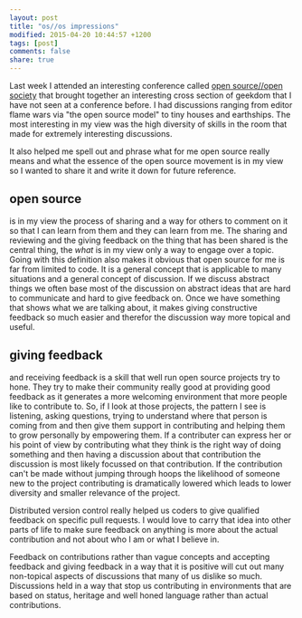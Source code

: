 ```yaml
---
layout: post
title: "os//os impressions"
modified: 2015-04-20 10:44:57 +1200
tags: [post]
comments: false
share: true
---
```


Last week I attended an interesting conference called
[open source//open society](http://opensourceopensociety.com/) that
brought together an interesting cross section of geekdom that I have not
seen at a conference before. I had discussions ranging from editor flame
wars via "the open source model" to tiny houses and earthships. The
most interesting in my view was the high diversity of skills in the room
that made for extremely interesting discussions.

It also helped me spell out and phrase what for me open source really
means and what the essence of the open source movement is in my view so
I wanted to share it and write it down for future reference.

## open source

is in my view the process of sharing and a way for others to comment on
it so that I can learn from them and they can learn from me. The sharing
and reviewing and the giving feedback on the thing that has been shared
is the central thing, the _what_ is in my view only a way to engage over
a topic. Going with this definition also makes it obvious that open
source for me is far from limited to code. It is a general concept that
is applicable to many situations and a general concept of discussion. If
we discuss abstract things we often base most of the discussion on
abstract ideas that are hard to communicate and hard to give feedback
on. Once we have something that shows what we are talking about, it
makes giving constructive feedback so much easier and therefor the
discussion way more topical and useful.

## giving feedback

and receiving feedback is a skill that well run open source projects try
to hone. They try to make their community really good at providing
good feedback as it generates a more welcoming environment that more
people like to contribute to. So, if I look at those projects, the
pattern I see is listening, asking questions, trying to understand where
that person is coming from and then give them support in contributing
and helping them to grow personally by empowering them. If a contributer
can express her or his point of view by contributing what they think is
the right way of doing something and then having a discussion about that
contribution the discussion is most likely focussed on that
contribution. If the contribution can't be made without jumping through
hoops the likelihood of someone new to the project contributing is
dramatically lowered which leads to lower diversity and smaller
relevance of the project.

Distributed version control really helped us coders to give qualified
feedback on specific pull requests. I would love to carry that idea into
other parts of life to make sure feedback on anything is more about the
actual contribution and not about who I am or what I believe in.

Feedback on contributions rather than vague concepts and accepting
feedback and giving feedback in a way that it is positive will cut out
many non-topical aspects of discussions that many of us dislike so much.
Discussions held in a way that stop us contributing in environments that
are based on status, heritage and well honed language rather than actual
contributions.

